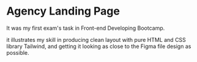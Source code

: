 # Agency Landing Page

It was my first exam's task in Front-end Developing Bootcamp.

it illustrates my skill in producing clean layout with pure HTML and CSS  library Tailwind, and getting it looking as close to the Figma file design as possible.
